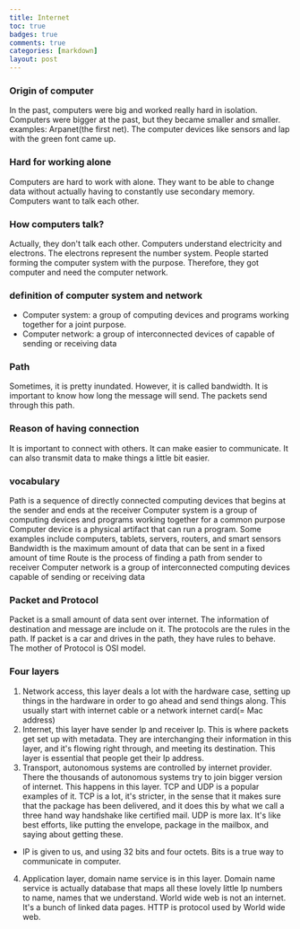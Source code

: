 ```yaml
---
title: Internet
toc: true
badges: true
comments: true
categories: [markdown]
layout: post
---
```

### Origin of computer
In the past, computers were big and worked really hard in isolation. Computers were bigger at the past, but they became smaller and smaller. examples: Arpanet(the first net). The computer devices like sensors and lap with the green font came up.

### Hard for working alone
Computers are hard to work with alone. They want to be able to change data without actually having to constantly use secondary memory. Computers want to talk each other.

### How computers talk?
Actually, they don't talk each other. Computers understand electricity and electrons. The electrons represent the number system. People started forming the computer system with the purpose. Therefore, they got computer and need the computer network.

### definition of computer system and network
- Computer system: a group of computing devices and programs working together for a joint purpose. 
- Computer network: a group of interconnected devices of capable of sending or receiving data

### Path
Sometimes, it is pretty inundated. However, it is called bandwidth. It is important to know how long the message will send. The packets send through this path.

### Reason of having connection
It is important to connect with others. It can make easier to communicate. It can also transmit data to make things a little bit easier. 

### vocabulary
Path is a sequence of directly connected computing devices that begins at the sender and ends at the receiver
Computer system is a group of computing devices and programs working together for a common purpose
Computer device is a physical artifact that can run a program. Some examples include computers, tablets, servers, routers, and smart sensors
Bandwidth is the maximum amount of data that can be sent in a fixed amount of time
Route is the process of finding a path from sender to receiver
Computer network is a group of interconnected computing devices capable of sending or receiving data

### Packet and Protocol
Packet is a small amount of data sent over internet. The information of destination and message are include on it. The protocols are the rules in the path. If packet is a car and drives in the path, they have rules to behave. The mother of Protocol is OSI model. 

### Four layers
1. Network access, this layer deals a lot with the hardware case, setting up things in the hardware in order to go ahead and send things along. This usually start with internet cable or a network internet card(= Mac address)
2. Internet, this layer have sender Ip and receiver Ip. This is where packets get set up with metadata. They are interchanging their information in this layer, and it's flowing right through, and meeting its destination. This layer is essential that people get their Ip address. 
3. Transport, autonomous systems are controlled by internet provider. There the thousands of autonomous systems try to join bigger version of internet. This happens in this layer. TCP and UDP is a popular examples of it. TCP is a lot, it's stricter, in the sense that it makes sure that the package has been delivered, and it does this by what we call a three hand way handshake like certified mail. UDP is more lax. It's like best efforts, like putting the envelope, package in the mailbox, and saying about getting these. 
- IP is given to us, and using 32 bits and four octets. Bits is a true way to communicate in computer.
4. Application layer, domain name service is in this layer. Domain name service is actually database that maps all these lovely little Ip numbers to name, names that we understand. World wide web is not an internet. It's a bunch of linked data pages. HTTP is protocol used by World wide web.